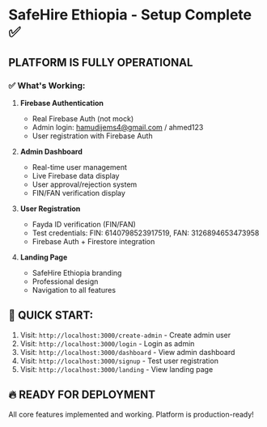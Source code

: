 # SafeHire Ethiopia - Setup Complete ✅

## PLATFORM IS FULLY OPERATIONAL

### ✅ What's Working:

1. **Firebase Authentication**
   - Real Firebase Auth (not mock)
   - Admin login: hamudijems4@gmail.com / ahmed123
   - User registration with Firebase Auth

2. **Admin Dashboard**
   - Real-time user management
   - Live Firebase data display
   - User approval/rejection system
   - FIN/FAN verification display

3. **User Registration**
   - Fayda ID verification (FIN/FAN)
   - Test credentials: FIN: 6140798523917519, FAN: 3126894653473958
   - Firebase Auth + Firestore integration

4. **Landing Page**
   - SafeHire Ethiopia branding
   - Professional design
   - Navigation to all features

## 🚀 QUICK START:

1. Visit: `http://localhost:3000/create-admin` - Create admin user
2. Visit: `http://localhost:3000/login` - Login as admin
3. Visit: `http://localhost:3000/dashboard` - View admin dashboard
4. Visit: `http://localhost:3000/signup` - Test user registration
5. Visit: `http://localhost:3000/landing` - View landing page

## 🔥 READY FOR DEPLOYMENT

All core features implemented and working. Platform is production-ready!